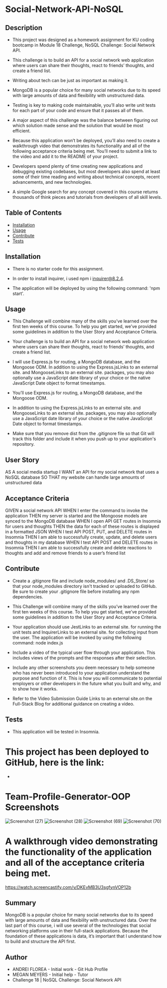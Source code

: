 # Social-Network-API-NoSQL



 ## Description 

- This project was designed as a homework assignment for KU coding bootcamp in Module 18 Challenge, NoSQL Challenge: Social Network API.

- This challenge is to build an API for a social network web application where users can share their thoughts, react to friends’ thoughts, and create a friend list.

-  Writing about tech can be just as important as making it.

- MongoDB is a popular choice for many social networks due to its speed with large amounts of data and flexibility with unstructured data.

- Testing is key to making code maintainable, you’ll also write unit tests for each part of your code and ensure that it passes all of them.


- A major aspect of this challenge was the balance between figuring out which solution made sense and the solution that would be most efficient.

- Because this application won’t be deployed, you’ll also need to create a walkthrough video that demonstrates its functionality and all of the following acceptance criteria being met. You’ll need to submit a link to the video and add it to the README of your project.

- Developers spend plenty of time creating new applications and debugging existing codebases, but most developers also spend at least some of their time reading and writing about technical concepts, recent advancements, and new technologies.

- A simple Google search for any concept covered in this course returns thousands of think pieces and tutorials from developers of all skill levels.



 ## Table of Contents

  - [Installation](#installation)
  - [Usage](#usage)
  - [Contribute](#contribute)
  - [Tests](#tests)
 
 
 
 ## Installation

  - There is no starter code for this assignment.

  - In order to install inquirer, i used npm i inquirer@8.2.4.

  - The application will be deployed by using the following command: 'npm start'.



## Usage

  - This Challenge will combine many of the skills you’ve learned over the first ten weeks of this course. To help you get started, we’ve provided some guidelines in addition to the User Story and Acceptance Criteria.

  - Your challenge is to build an API for a social network web application where users can share their thoughts, react to friends’ thoughts, and create a friend list.

  - I will use Express.js for routing, a MongoDB database, and the Mongoose ODM. In addition to using the Express.jsLinks to an external site. and MongooseLinks to an external site. packages, you may also optionally use a JavaScript date library of your choice or the native JavaScript Date object to format timestamps.

  -  You’ll use Express.js for routing, a MongoDB database, and the Mongoose ODM.

  -  In addition to using the Express.jsLinks to an external site. and MongooseLinks to an external site. packages, you may also optionally use a JavaScript date library of your choice or the native JavaScript Date object to format timestamps.

  - Make sure that you remove dist from the .gitignore file so that Git will track this folder and include it when you push up to your application's repository.
  




## User Story

AS A social media startup
I WANT an API for my social network that uses a NoSQL database
SO THAT my website can handle large amounts of unstructured data


## Acceptance Criteria

GIVEN a social network API
WHEN I enter the command to invoke the application
THEN my server is started and the Mongoose models are synced to the MongoDB database
WHEN I open API GET routes in Insomnia for users and thoughts
THEN the data for each of these routes is displayed in a formatted JSON
WHEN I test API POST, PUT, and DELETE routes in Insomnia
THEN I am able to successfully create, update, and delete users and thoughts in my database
WHEN I test API POST and DELETE routes in Insomnia
THEN I am able to successfully create and delete reactions to thoughts and add and remove friends to a user’s friend list


 ## Contribute 

 -  Create a .gitignore file and include node_modules/ and .DS_Store/ so that your node_modules directory isn't tracked or uploaded to GitHub. Be sure to create your .gitignore file before installing any npm dependencies.

- This Challenge will combine many of the skills you’ve learned over the first ten weeks of this course. To help you get started, we’ve provided some guidelines in addition to the User Story and Acceptance Criteria.

- Your application should use JestLinks to an external site. for running the unit tests and InquirerLinks to an external site. for collecting input from the user. The application will be invoked by using the following command:
node index.js

- Include a video of the typical user flow through your application. This includes views of the prompts and the responses after their selection.

- Include any other screenshots you deem necessary to help someone who has never been introduced to your application understand the purpose and function of it. This is how you will communicate to potential employers or other developers in the future what you built and why, and to show how it works.

- Refer to the Video Submission Guide Links to an external site.on the Full-Stack Blog for additional guidance on creating a video.
  
## Tests

  - This application will be tested in Insomnia.

 

  # This project has been deployed to GitHub, here is the link:

  * 


  # Team-Profile-Generator-OOP Screenshots
  ![Screenshot (27)](https://user-images.githubusercontent.com/70625665/235055852-2c09294a-f894-4a12-b8bd-b4d68e03386f.png)
![Screenshot (28)](https://user-images.githubusercontent.com/70625665/235055880-26ebda7c-3ea8-4a1f-b21c-265b1664ecee.png)
![Screenshot (69)](https://user-images.githubusercontent.com/70625665/235055936-362122da-a861-4560-8a9a-e2084f1220dd.png)
![Screenshot (70)](https://user-images.githubusercontent.com/70625665/235055958-e6a17b21-3be0-489f-9930-9b941f58c013.png)


  # A walkthrough video demonstrating the functionality of the application and all of the acceptance criteria being met.

  
https://watch.screencastify.com/v/DKEvMB3U3sgfynVOP12b
 


## Summary

MongoDB is a popular choice for many social networks due to its speed with large amounts of data and flexibility with unstructured data. Over the last part of this course, i will use several of the technologies that social networking platforms use in their full-stack applications. Because the foundation of these applications is data, it’s important that I understand how to build and structure the API first.



## Author
 * ANDREI FLOREA - Initial work - Git Hub Profile
 * MEGAN MEYERS - Initial help - Tutor
 * Challenge 18 | NoSQL Challenge: Social Network API
